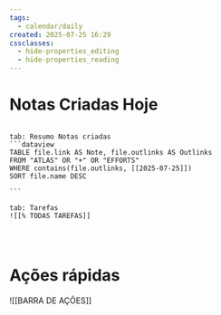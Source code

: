 ```yaml
---
tags:
  - calendar/daily
created: 2025-07-25 16:29
cssclasses:
  - hide-properties_editing
  - hide-properties_reading
---
```

# Notas Criadas Hoje

`````tabs

tab: Resumo Notas criadas
```dataview
TABLE file.link AS Note, file.outlinks AS Outlinks
FROM "ATLAS" OR "+" OR "EFFORTS"
WHERE contains(file.outlinks, [[2025-07-25]])
SORT file.name DESC

```

tab: Tarefas
![[% TODAS TAREFAS]]




`````

# Ações rápidas


![[BARRA DE AÇÕES]]